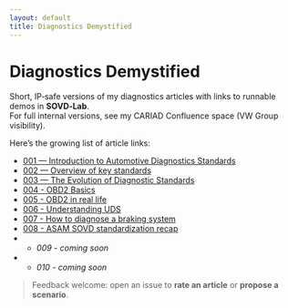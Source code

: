 ```yaml
---
layout: default
title: Diagnostics Demystified
---
```


# Diagnostics Demystified

Short, IP‑safe versions of my diagnostics articles with links to runnable demos in **SOVD‑Lab**.  
For full internal versions, see my CARIAD Confluence space (VW Group visibility).

Here’s the growing list of article links:

- [001 — Introduction to Automotive Diagnostics Standards](articles/001-introduction-to-diagnostics-standards.md)
- [002 — Overview of key standards](https://github.com/MauroCerrato/diagnostics-demystified/blob/main/articles/002-overview-of-key-standards.md)
- [003 — The Evolution of Diagnostic Standards](https://github.com/MauroCerrato/diagnostics-demystified/blob/main/articles/003-evolution-of-standards.md)
- [004 - OBD2 Basics](articles/004-obd2-basics.md)
- [005 - OBD2 in real life](articles/005-Inside-OBD%E2%80%91II-protocol-implementation-alternatives-and-OBD-II-quirks-real-life-feedbacks)
- [006 - Understanding UDS](articles/006-understanding-iso-14229-uds.md)
- [007 - How to diagnose a braking system](https://github.com/MauroCerrato/diagnostics-demystified/blob/main/articles/007%20%E2%80%94%20How%20to%20diagnose%20a%20braking%20system%20without%20losing%20sight%20of%20SOTIF.md)
- [008 - ASAM SOVD standardization recap](https://github.com/MauroCerrato/diagnostics-demystified/blob/main/articles/008%20-%20ASAM%20SOVD%20Standardization)
- - _*009 - coming soon*_
- - _*010 - coming soon*_

> Feedback welcome: open an issue to **rate an article** or **propose a scenario**.
